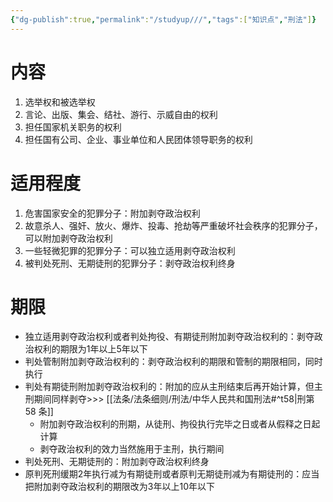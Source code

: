 ```yaml
---
{"dg-publish":true,"permalink":"/studyup///","tags":["知识点","刑法"]}
---
```


# 内容
1. 选举权和被选举权
2. 言论、出版、集会、结社、游行、示威自由的权利
3. 担任国家机关职务的权利
4. 担任国有公司、企业、事业单位和人民团体领导职务的权利
# 适用程度
1. 危害国家安全的犯罪分子：附加剥夺政治权利
2. 故意杀人、强奸、放火、爆炸、投毒、抢劫等严重破坏社会秩序的犯罪分子，可以附加剥夺政治权利
3. 一些轻微犯罪的犯罪分子：可以独立适用剥夺政治权利
4. 被判处死刑、无期徒刑的犯罪分子：剥夺政治权利终身
# 期限
- 独立适用剥夺政治权利或者判处拘役、有期徒刑附加剥夺政治权利的：剥夺政治权利的期限为1年以上5年以下
- 判处管制附加剥夺政治权利的：剥夺政治权利的期限和管制的期限相同，同时执行
- 判处有期徒刑附加剥夺政治权利的：附加的应从主刑结束后再开始计算，但主刑期间同样剥夺>>> [[法条/法条细则/刑法/中华人民共和国刑法#^t58\|刑第 58 条]]
	- 附加剥夺政治权利的刑期，从徒刑、拘役执行完毕之日或者从假释之日起计算
	- 剥夺政治权利的效力当然施用于主刑，执行期间
- 判处死刑、无期徒刑的：附加剥夺政治权利终身
- 原判死刑缓期2年执行减为有期徒刑或者原判无期徒刑减为有期徒刑的：应当把附加剥夺政治权利的期限改为3年以上10年以下